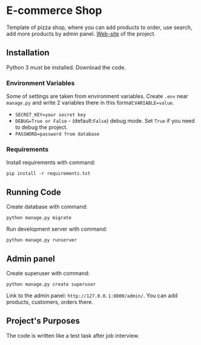 # E-commerce Shop

Template of pizza shop, where you can add products to order, use search, add more products by admin panel.
[Web-site](https://) of the project.

## Installation

Python 3 must be installed. Download the code.

### Environment Variables 

Some of settings are taken from environment variables. Create `.env` near `manage.py` and write 2 variables there in this format:`VARIABLE=value`.

- `SECRET_KEY=your secret key`
- `DEBUG=True or False` - (default:`False`) debug mode. Set `True` if you need to debug the project.
- `PASSWORD=password from database`

### Requirements

Install requirements with command:
```
pip install -r requirements.txt
```

## Running Code

Create database with command:
```
python manage.py migrate
```

Run development server with command:
```
python manage.py runserver
```

## Admin panel 

Create superuser with command:
```
python manage.py create superuser
```

Link to the admin panel: `http://127.0.0.1:8000/admin/`. 
You can add products, customers, orders there. 

## Project's Purposes

The code is written like a test task after job interview.
